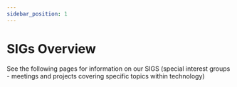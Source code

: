 ```yaml
---
sidebar_position: 1
---
```


# SIGs Overview

See the following pages for information on our SIGS (special interest groups - meetings and projects covering specific topics within technology)
